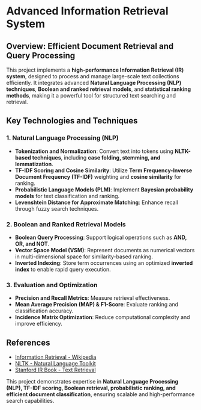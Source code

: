 # Advanced Information Retrieval System

## Overview: Efficient Document Retrieval and Query Processing

This project implements a **high-performance Information Retrieval (IR) system**, designed to process and manage large-scale text collections efficiently. It integrates advanced **Natural Language Processing (NLP) techniques**, **Boolean and ranked retrieval models**, and **statistical ranking methods**, making it a powerful tool for structured text searching and retrieval.

## Key Technologies and Techniques

### 1. Natural Language Processing (NLP)
- **Tokenization and Normalization**: Convert text into tokens using **NLTK-based techniques**, including **case folding, stemming, and lemmatization**.
- **TF-IDF Scoring and Cosine Similarity**: Utilize **Term Frequency-Inverse Document Frequency (TF-IDF)** weighting and **cosine similarity** for ranking.
- **Probabilistic Language Models (PLM)**: Implement **Bayesian probability models** for text classification and ranking.
- **Levenshtein Distance for Approximate Matching**: Enhance recall through fuzzy search techniques.

### 2. Boolean and Ranked Retrieval Models
- **Boolean Query Processing**: Support logical operations such as **AND, OR, and NOT**.
- **Vector Space Model (VSM)**: Represent documents as numerical vectors in multi-dimensional space for similarity-based ranking.
- **Inverted Indexing**: Store term occurrences using an optimized **inverted index** to enable rapid query execution.

### 3. Evaluation and Optimization
- **Precision and Recall Metrics**: Measure retrieval effectiveness.
- **Mean Average Precision (MAP) & F1-Score**: Evaluate ranking and classification accuracy.
- **Incidence Matrix Optimization**: Reduce computational complexity and improve efficiency.

## References
- [Information Retrieval - Wikipedia](https://en.wikipedia.org/wiki/Information_retrieval)
- [NLTK - Natural Language Toolkit](https://www.nltk.org/)
- [Stanford IR Book - Text Retrieval](https://nlp.stanford.edu/IR-book/information-retrieval.html)

This project demonstrates expertise in **Natural Language Processing (NLP), TF-IDF scoring, Boolean retrieval, probabilistic ranking, and efficient document classification**, ensuring scalable and high-performance search capabilities.
